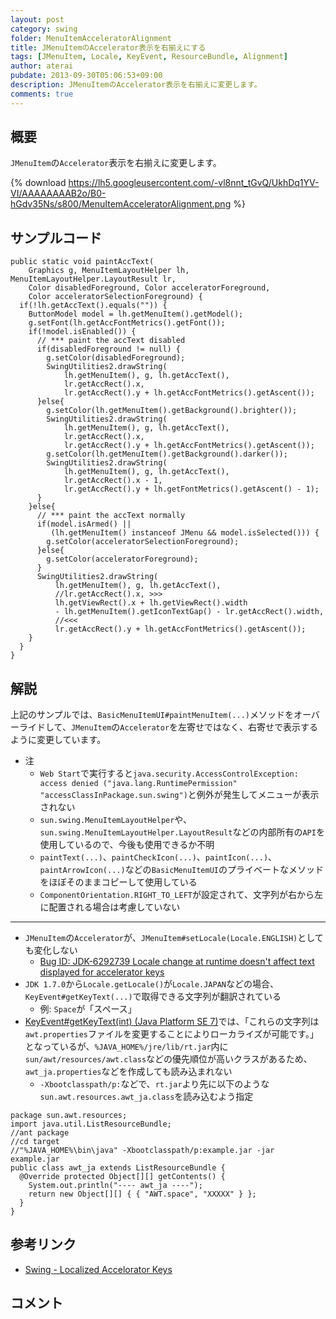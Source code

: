 ```yaml
---
layout: post
category: swing
folder: MenuItemAcceleratorAlignment
title: JMenuItemのAccelerator表示を右揃えにする
tags: [JMenuItem, Locale, KeyEvent, ResourceBundle, Alignment]
author: aterai
pubdate: 2013-09-30T05:06:53+09:00
description: JMenuItemのAccelerator表示を右揃えに変更します。
comments: true
---
```

## 概要
`JMenuItem`の`Accelerator`表示を右揃えに変更します。

{% download https://lh5.googleusercontent.com/-vl8nnt_tGvQ/UkhDq1YV-VI/AAAAAAAAB2o/B0-hGdv35Ns/s800/MenuItemAcceleratorAlignment.png %}

## サンプルコード
<pre class="prettyprint"><code>public static void paintAccText(
    Graphics g, MenuItemLayoutHelper lh, MenuItemLayoutHelper.LayoutResult lr,
    Color disabledForeground, Color acceleratorForeground,
    Color acceleratorSelectionForeground) {
  if(!lh.getAccText().equals("")) {
    ButtonModel model = lh.getMenuItem().getModel();
    g.setFont(lh.getAccFontMetrics().getFont());
    if(!model.isEnabled()) {
      // *** paint the accText disabled
      if(disabledForeground != null) {
        g.setColor(disabledForeground);
        SwingUtilities2.drawString(
            lh.getMenuItem(), g, lh.getAccText(),
            lr.getAccRect().x,
            lr.getAccRect().y + lh.getAccFontMetrics().getAscent());
      }else{
        g.setColor(lh.getMenuItem().getBackground().brighter());
        SwingUtilities2.drawString(
            lh.getMenuItem(), g, lh.getAccText(),
            lr.getAccRect().x,
            lr.getAccRect().y + lh.getAccFontMetrics().getAscent());
        g.setColor(lh.getMenuItem().getBackground().darker());
        SwingUtilities2.drawString(
            lh.getMenuItem(), g, lh.getAccText(),
            lr.getAccRect().x - 1,
            lr.getAccRect().y + lh.getFontMetrics().getAscent() - 1);
      }
    }else{
      // *** paint the accText normally
      if(model.isArmed() ||
         (lh.getMenuItem() instanceof JMenu &amp;&amp; model.isSelected())) {
        g.setColor(acceleratorSelectionForeground);
      }else{
        g.setColor(acceleratorForeground);
      }
      SwingUtilities2.drawString(
          lh.getMenuItem(), g, lh.getAccText(),
          //lr.getAccRect().x, &gt;&gt;&gt;
          lh.getViewRect().x + lh.getViewRect().width
          - lh.getMenuItem().getIconTextGap() - lr.getAccRect().width,
          //&lt;&lt;&lt;
          lr.getAccRect().y + lh.getAccFontMetrics().getAscent());
    }
  }
}
</code></pre>

## 解説
上記のサンプルでは、`BasicMenuItemUI#paintMenuItem(...)`メソッドをオーバーライドして、`JMenuItem`の`Accelerator`を左寄せではなく、右寄せで表示するように変更しています。

- 注
    - `Web Start`で実行すると`java.security.AccessControlException: access denied ("java.lang.RuntimePermission" "accessClassInPackage.sun.swing")`と例外が発生してメニューが表示されない
    - `sun.swing.MenuItemLayoutHelper`や、`sun.swing.MenuItemLayoutHelper.LayoutResult`などの内部所有の`API`を使用しているので、今後も使用できるか不明
    - `paintText(...)`、`paintCheckIcon(...)`、`paintIcon(...)`、`paintArrowIcon(...)`などの`BasicMenuItemUI`のプライベートなメソッドをほぼそのままコピーして使用している
    - `ComponentOrientation.RIGHT_TO_LEFT`が設定されて、文字列が右から左に配置される場合は考慮していない

<!-- dummy comment line for breaking list -->

- - - -
- `JMenuItem`の`Accelerator`が、`JMenuItem#setLocale(Locale.ENGLISH)`としても変化しない
    - [Bug ID: JDK-6292739 Locale change at runtime doesn't affect text displayed for accelerator keys](http://bugs.sun.com/bugdatabase/view_bug.do?bug_id=6292739)
- `JDK 1.7.0`から`Locale.getLocale()`が`Locale.JAPAN`などの場合、`KeyEvent#getKeyText(...)`で取得できる文字列が翻訳されている
    - 例: `Space`が「スペース」
- [KeyEvent#getKeyText(int) (Java Platform SE 7)](http://docs.oracle.com/javase/jp/7/api/java/awt/event/KeyEvent.html#getKeyText%28int%29)では、「これらの文字列は`awt.properties`ファイルを変更することによりローカライズが可能です。」となっているが、`%JAVA_HOME%/jre/lib/rt.jar`内に`sun/awt/resources/awt.class`などの優先順位が高いクラスがあるため、`awt_ja.properties`などを作成しても読み込まれない
    - `-Xbootclasspath/p:`などで、`rt.jar`より先に以下のような`sun.awt.resources.awt_ja.class`を読み込むよう指定

<!-- dummy comment line for breaking list -->

<pre class="prettyprint"><code>package sun.awt.resources;
import java.util.ListResourceBundle;
//ant package
//cd target
//"%JAVA_HOME%\bin\java" -Xbootclasspath/p:example.jar -jar example.jar
public class awt_ja extends ListResourceBundle {
  @Override protected Object[][] getContents() {
    System.out.println("---- awt_ja ----");
    return new Object[][] { { "AWT.space", "XXXXX" } };
  }
}
</code></pre>

## 参考リンク
- [Swing - Localized Accelorator Keys](https://forums.oracle.com/thread/1364746)

<!-- dummy comment line for breaking list -->

## コメント
